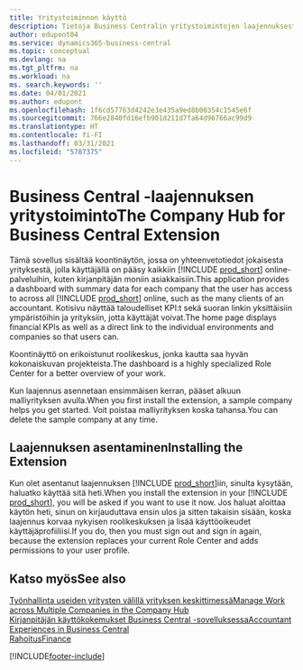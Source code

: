 ```yaml
---
title: Yritystoiminnon käyttö
description: Tietoja Business Centralin yritystoimintojen laajennuksesta, jonka avulla työskentelet useiden yritysten kesken.
author: edupont04
ms.service: dynamics365-business-central
ms.topic: conceptual
ms.devlang: na
ms.tgt_pltfrm: na
ms.workload: na
ms. search.keywords: ''
ms.date: 04/01/2021
ms.author: edupont
ms.openlocfilehash: 1f6cd57763d4242e3e435a9ed8b00354c1545e6f
ms.sourcegitcommit: 766e2840fd16efb901d211d7fa64d96766ac99d9
ms.translationtype: HT
ms.contentlocale: fi-FI
ms.lasthandoff: 03/31/2021
ms.locfileid: "5787375"
---
```

# <a name="the-company-hub-for-business-central-extension"></a><span data-ttu-id="b0b45-103">Business Central -laajennuksen yritystoiminto</span><span class="sxs-lookup"><span data-stu-id="b0b45-103">The Company Hub for Business Central Extension</span></span>

<span data-ttu-id="b0b45-104">Tämä sovellus sisältää koontinäytön, jossa on yhteenvetotiedot jokaisesta yrityksestä, jolla käyttäjällä on pääsy kaikkiin [!INCLUDE [prod_short](includes/prod_short.md)] online-palveluihin, kuten kirjanpitäjän moniin asiakkaisiin.</span><span class="sxs-lookup"><span data-stu-id="b0b45-104">This application provides a dashboard with summary data for each company that the user has access to across all [!INCLUDE [prod_short](includes/prod_short.md)] online, such as the many clients of an accountant.</span></span> <span data-ttu-id="b0b45-105">Kotisivu näyttää taloudelliset KPI:t sekä suoran linkin yksittäisiin ympäristöihin ja yrityksiin, jotta käyttäjät voivat.</span><span class="sxs-lookup"><span data-stu-id="b0b45-105">The home page displays financial KPIs as well as a direct link to the individual environments and companies so that users can.</span></span>

<span data-ttu-id="b0b45-106">Koontinäyttö on erikoistunut roolikeskus, jonka kautta saa hyvän kokonaiskuvan projekteista.</span><span class="sxs-lookup"><span data-stu-id="b0b45-106">The dashboard is a highly specialized Role Center for a better overview of your work.</span></span>

<span data-ttu-id="b0b45-107">Kun laajennus asennetaan ensimmäisen kerran, pääset alkuun malliyrityksen avulla.</span><span class="sxs-lookup"><span data-stu-id="b0b45-107">When you first install the extension, a sample company helps you get started.</span></span> <span data-ttu-id="b0b45-108">Voit poistaa malliyrityksen koska tahansa.</span><span class="sxs-lookup"><span data-stu-id="b0b45-108">You can delete the sample company at any time.</span></span>

## <a name="installing-the-extension"></a><span data-ttu-id="b0b45-109">Laajennuksen asentaminen</span><span class="sxs-lookup"><span data-stu-id="b0b45-109">Installing the Extension</span></span>

<span data-ttu-id="b0b45-110">Kun olet asentanut laajennuksen [!INCLUDE [prod_short](includes/prod_short.md)]iin, sinulta kysytään, haluatko käyttää sitä heti.</span><span class="sxs-lookup"><span data-stu-id="b0b45-110">When you install the extension in your [!INCLUDE [prod_short](includes/prod_short.md)], you will be asked if you want to use it now.</span></span> <span data-ttu-id="b0b45-111">Jos haluat aloittaa käytön heti, sinun on kirjauduttava ensin ulos ja sitten takaisin sisään, koska laajennus korvaa nykyisen roolikeskuksen ja lisää käyttöoikeudet käyttäjäprofiiliisi.</span><span class="sxs-lookup"><span data-stu-id="b0b45-111">If you do, then you must sign out and sign in again, because the extension replaces your current Role Center and adds permissions to your user profile.</span></span>

## <a name="see-also"></a><span data-ttu-id="b0b45-112">Katso myös</span><span class="sxs-lookup"><span data-stu-id="b0b45-112">See also</span></span>

[<span data-ttu-id="b0b45-113">Työnhallinta useiden yritysten välillä yrityksen keskittimessä</span><span class="sxs-lookup"><span data-stu-id="b0b45-113">Manage Work across Multiple Companies in the Company Hub</span></span>](company-hub.md)  
[<span data-ttu-id="b0b45-114">Kirjanpitäjän käyttökokemukset Business Central -sovelluksessa</span><span class="sxs-lookup"><span data-stu-id="b0b45-114">Accountant Experiences in Business Central </span></span>](finance-accounting.md)  
[<span data-ttu-id="b0b45-115">Rahoitus</span><span class="sxs-lookup"><span data-stu-id="b0b45-115">Finance</span></span>](finance.md)  


[!INCLUDE[footer-include](includes/footer-banner.md)]